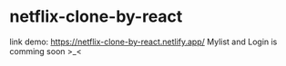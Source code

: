 # netflix-clone-by-react
link demo: https://netflix-clone-by-react.netlify.app/
Mylist and Login is comming soon >_<
